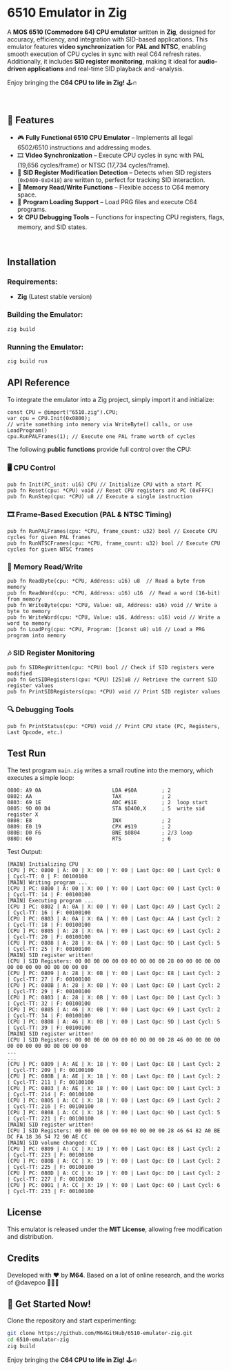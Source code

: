 # 6510 Emulator in Zig

A **MOS 6510 (Commodore 64) CPU emulator** written in **Zig**, designed for accuracy, efficiency, and integration with SID-based applications. This emulator features **video synchronization** for **PAL and NTSC**, enabling smooth execution of CPU cycles in sync with real C64 refresh rates. Additionally, it includes **SID register monitoring**, making it ideal for **audio-driven applications** and real-time SID playback and -analysis.

Enjoy bringing the **C64 CPU to life in Zig!** 🕹🔥

<br>

## 🚀 Features
- 🎮 **Fully Functional 6510 CPU Emulator** – Implements all legal 6502/6510 instructions and addressing modes.
- 🎞 **Video Synchronization** – Execute CPU cycles in sync with PAL (19,656 cycles/frame) or NTSC (17,734 cycles/frame).
- 🎵 **SID Register Modification Detection** – Detects when SID registers (`0xD400-0xD418`) are written to, perfect for tracking SID interaction.
- 📝 **Memory Read/Write Functions** – Flexible access to C64 memory space.
- 💾 **Program Loading Support** – Load PRG files and execute C64 programs.
- 🛠 **CPU Debugging Tools** – Functions for inspecting CPU registers, flags, memory, and SID states.

<br>

## Installation
### Requirements:
- **Zig** (Latest stable version)

### Building the Emulator:
```sh
zig build
```

### Running the Emulator:
```sh
zig build run
```


## API Reference

To integrate the emulator into a Zig project, simply import it and initialize:
```zig
const CPU = @import("6510.zig").CPU;
var cpu = CPU.Init(0x0800);
// write something into memory via WriteByte() calls, or use LoadProgram()
cpu.RunPALFrames(1); // Execute one PAL frame worth of cycles
```

The following **public functions** provide full control over the CPU:

### 🖥 **CPU Control**
```zig
pub fn Init(PC_init: u16) CPU // Initialize CPU with a start PC
pub fn Reset(cpu: *CPU) void // Reset CPU registers and PC (0xFFFC)
pub fn RunStep(cpu: *CPU) u8 // Execute a single instruction
```

### 🎞 **Frame-Based Execution** (PAL & NTSC Timing)
```zig
pub fn RunPALFrames(cpu: *CPU, frame_count: u32) bool // Execute CPU cycles for given PAL frames
pub fn RunNTSCFrames(cpu: *CPU, frame_count: u32) bool // Execute CPU cycles for given NTSC frames
```

### 📝 **Memory Read/Write**
```zig
pub fn ReadByte(cpu: *CPU, Address: u16) u8  // Read a byte from memory
pub fn ReadWord(cpu: *CPU, Address: u16) u16  // Read a word (16-bit) from memory
pub fn WriteByte(cpu: *CPU, Value: u8, Address: u16) void // Write a byte to memory
pub fn WriteWord(cpu: *CPU, Value: u16, Address: u16) void // Write a word to memory
pub fn LoadPrg(cpu: *CPU, Program: []const u8) u16 // Load a PRG program into memory
```

### 🎶 **SID Register Monitoring**
```zig
pub fn SIDRegWritten(cpu: *CPU) bool // Check if SID registers were modified
pub fn GetSIDRegisters(cpu: *CPU) [25]u8 // Retrieve the current SID register values
pub fn PrintSIDRegisters(cpu: *CPU) void // Print SID register values
```

### 🔍 **Debugging Tools**
```zig
pub fn PrintStatus(cpu: *CPU) void // Print CPU state (PC, Registers, Last Opcode, etc.)
```

## Test Run
The test program `main.zig` writes a small routine into the memory, which executes a simple loop:
```
0800: A9 0A                       LDA #$0A        ; 2
0802: AA                          TAX             ; 2
0803: 69 1E                       ADC #$1E        ; 2  loop start
0805: 9D 00 D4                    STA $D400,X     ; 5  write sid register X
0808: E8                          INX             ; 2
0809: E0 19                       CPX #$19        ; 2
080B: D0 F6                       BNE $0804       ; 2/3 loop
080D: 60                          RTS             ; 6
```

Test Output:
```
[MAIN] Initializing CPU
[CPU ] PC: 0800 | A: 00 | X: 00 | Y: 00 | Last Opc: 00 | Last Cycl: 0 | Cycl-TT: 0 | F: 00100100
[MAIN] Writing program ...
[CPU ] PC: 0800 | A: 00 | X: 00 | Y: 00 | Last Opc: 00 | Last Cycl: 0 | Cycl-TT: 14 | F: 00100100
[MAIN] Executing program ...
[CPU ] PC: 0802 | A: 0A | X: 00 | Y: 00 | Last Opc: A9 | Last Cycl: 2 | Cycl-TT: 16 | F: 00100100
[CPU ] PC: 0803 | A: 0A | X: 0A | Y: 00 | Last Opc: AA | Last Cycl: 2 | Cycl-TT: 18 | F: 00100100
[CPU ] PC: 0805 | A: 28 | X: 0A | Y: 00 | Last Opc: 69 | Last Cycl: 2 | Cycl-TT: 20 | F: 00100100
[CPU ] PC: 0808 | A: 28 | X: 0A | Y: 00 | Last Opc: 9D | Last Cycl: 5 | Cycl-TT: 25 | F: 00100100
[MAIN] SID register written!
[CPU ] SID Registers: 00 00 00 00 00 00 00 00 00 00 28 00 00 00 00 00 00 00 00 00 00 00 00 00 00 
[CPU ] PC: 0809 | A: 28 | X: 0B | Y: 00 | Last Opc: E8 | Last Cycl: 2 | Cycl-TT: 27 | F: 00100100
[CPU ] PC: 080B | A: 28 | X: 0B | Y: 00 | Last Opc: E0 | Last Cycl: 2 | Cycl-TT: 29 | F: 00100100
[CPU ] PC: 0803 | A: 28 | X: 0B | Y: 00 | Last Opc: D0 | Last Cycl: 3 | Cycl-TT: 32 | F: 00100100
[CPU ] PC: 0805 | A: 46 | X: 0B | Y: 00 | Last Opc: 69 | Last Cycl: 2 | Cycl-TT: 34 | F: 00100100
[CPU ] PC: 0808 | A: 46 | X: 0B | Y: 00 | Last Opc: 9D | Last Cycl: 5 | Cycl-TT: 39 | F: 00100100
[MAIN] SID register written!
[CPU ] SID Registers: 00 00 00 00 00 00 00 00 00 00 28 46 00 00 00 00 00 00 00 00 00 00 00 00 00 
...
...
[CPU ] PC: 0809 | A: AE | X: 18 | Y: 00 | Last Opc: E8 | Last Cycl: 2 | Cycl-TT: 209 | F: 00100100
[CPU ] PC: 080B | A: AE | X: 18 | Y: 00 | Last Opc: E0 | Last Cycl: 2 | Cycl-TT: 211 | F: 00100100
[CPU ] PC: 0803 | A: AE | X: 18 | Y: 00 | Last Opc: D0 | Last Cycl: 3 | Cycl-TT: 214 | F: 00100100
[CPU ] PC: 0805 | A: CC | X: 18 | Y: 00 | Last Opc: 69 | Last Cycl: 2 | Cycl-TT: 216 | F: 00100100
[CPU ] PC: 0808 | A: CC | X: 18 | Y: 00 | Last Opc: 9D | Last Cycl: 5 | Cycl-TT: 221 | F: 00100100
[MAIN] SID register written!
[CPU ] SID Registers: 00 00 00 00 00 00 00 00 00 00 28 46 64 82 A0 BE DC FA 18 36 54 72 90 AE CC 
[MAIN] SID volume changed: CC
[CPU ] PC: 0809 | A: CC | X: 19 | Y: 00 | Last Opc: E8 | Last Cycl: 2 | Cycl-TT: 223 | F: 00100100
[CPU ] PC: 080B | A: CC | X: 19 | Y: 00 | Last Opc: E0 | Last Cycl: 2 | Cycl-TT: 225 | F: 00100100
[CPU ] PC: 080D | A: CC | X: 19 | Y: 00 | Last Opc: D0 | Last Cycl: 2 | Cycl-TT: 227 | F: 00100100
[CPU ] PC: 0001 | A: CC | X: 19 | Y: 00 | Last Opc: 60 | Last Cycl: 6 | Cycl-TT: 233 | F: 00100100
```

## License
This emulator is released under the **MIT License**, allowing free modification and distribution.

## Credits
Developed with ❤️ by **M64**. Based on a lot of online research, and the works of @davepoo 💖🚀🔥

## 🚀 Get Started Now!
Clone the repository and start experimenting:
```sh
git clone https://github.com/M64GitHub/6510-emulator-zig.git
cd 6510-emulator-zig
zig build
```
Enjoy bringing the **C64 CPU to life in Zig!** 🕹🔥






